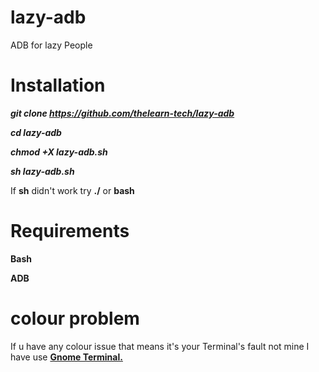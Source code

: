 # lazy-adb
ADB for lazy People

# Installation

***git clone https://github.com/thelearn-tech/lazy-adb***

***cd lazy-adb***

***chmod +X lazy-adb.sh***

***sh lazy-adb.sh***

If **sh** didn't work  try **./** or **bash**

# Requirements

**Bash**

**ADB**

# colour problem

If u have any colour issue that means it's your
Terminal's fault not mine I have use [**Gnome Terminal.**](https://help.gnome.org/users/gnome-terminal/stable/)
